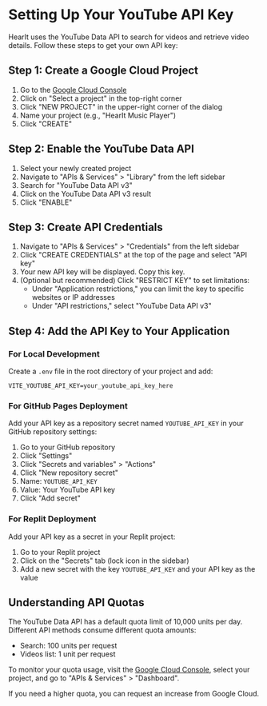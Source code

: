 # Setting Up Your YouTube API Key

HearIt uses the YouTube Data API to search for videos and retrieve video details. Follow these steps to get your own API key:

## Step 1: Create a Google Cloud Project

1. Go to the [Google Cloud Console](https://console.cloud.google.com/)
2. Click on "Select a project" in the top-right corner
3. Click "NEW PROJECT" in the upper-right corner of the dialog
4. Name your project (e.g., "HearIt Music Player")
5. Click "CREATE"

## Step 2: Enable the YouTube Data API

1. Select your newly created project
2. Navigate to "APIs & Services" > "Library" from the left sidebar
3. Search for "YouTube Data API v3"
4. Click on the YouTube Data API v3 result
5. Click "ENABLE"

## Step 3: Create API Credentials

1. Navigate to "APIs & Services" > "Credentials" from the left sidebar
2. Click "CREATE CREDENTIALS" at the top of the page and select "API key"
3. Your new API key will be displayed. Copy this key.
4. (Optional but recommended) Click "RESTRICT KEY" to set limitations:
   - Under "Application restrictions," you can limit the key to specific websites or IP addresses
   - Under "API restrictions," select "YouTube Data API v3"

## Step 4: Add the API Key to Your Application

### For Local Development

Create a `.env` file in the root directory of your project and add:
```
VITE_YOUTUBE_API_KEY=your_youtube_api_key_here
```

### For GitHub Pages Deployment

Add your API key as a repository secret named `YOUTUBE_API_KEY` in your GitHub repository settings:
1. Go to your GitHub repository
2. Click "Settings"
3. Click "Secrets and variables" > "Actions"
4. Click "New repository secret"
5. Name: `YOUTUBE_API_KEY`
6. Value: Your YouTube API key
7. Click "Add secret"

### For Replit Deployment

Add your API key as a secret in your Replit project:
1. Go to your Replit project
2. Click on the "Secrets" tab (lock icon in the sidebar)
3. Add a new secret with the key `YOUTUBE_API_KEY` and your API key as the value

## Understanding API Quotas

The YouTube Data API has a default quota limit of 10,000 units per day. Different API methods consume different quota amounts:
- Search: 100 units per request
- Videos list: 1 unit per request

To monitor your quota usage, visit the [Google Cloud Console](https://console.cloud.google.com/), select your project, and go to "APIs & Services" > "Dashboard".

If you need a higher quota, you can request an increase from Google Cloud.